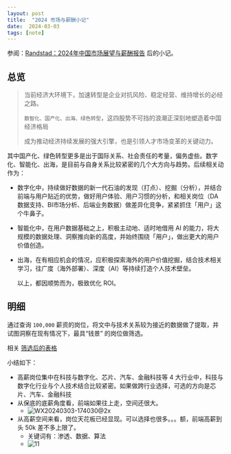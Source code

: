 ```yaml
---
layout: post
title:  "2024 市场与薪酬小记"
date:  2024-03-03
tags: [note]
---
```


  参阅：[Randstad：2024年中国市场展望与薪酬报告](https://www.199it.com/archives/1674084.html) 后的小记。

## 总览


> 当前经济大环境下，加速转型是企业对抗风险、稳定经营、维持增长的必经之路。
>
> `数智化、国产化、出海、绿色转型`，这四股势不可挡的浪潮正深刻地塑造着中国经济格局
>
> 成为推动经济持续发展的强大引擎，也是引领人才市场变革的关键动力。


  其中国产化、绿色转型更多是出于国际关系、社会责任的考量，偏务虚些。数字化、智能化、出海，是目前与自身关系比较紧密的几个大方向与趋势。后续相关动作为：

* 数字化中，持续做好数据的新一代石油的发现（打点）、挖掘（分析），并结合前端与用户贴近的优势，做好用户体验、用户习惯的分析，和相关岗位（DA数据支持、BI市场分析、后端业务数据）做差异化竞争，紧紧抓住「用户」这个牛鼻子。
* 智能化中，在用户数据基础之上，积极主动地、适时地借用 AI 的能力，将大规模的数据处理、洞察推向新的高度，并始终围绕「用户」，做出更大的用户价值创造。
* 出海，在有相应机会的情况，应积极探索海外的用户价值挖掘，结合技术相关学习，往广度（海外部署）、深度（AI）等持续打造个人技术壁垒。

  以上，都因顺势而为，极致优化 ROI。

## 明细

  通过查询 `100,000` 薪资的岗位，将文中与技术关系较为接近的数据做了提取，并试图洞察在现有情况下，最具“钱景” 的岗位做筛选。

  相关 [筛选后的表格](https://docs.google.com/spreadsheets/d/1z0gZzfxLHIUEi2dMuvMMcrEBX059IRLa3PiTwOO1O_M/edit#gid=299273085)

  小结如下：

* 高薪岗位集中在科技与数字化、芯片、汽车、金融科技等 4 大行业中，科技与数字化行业与个人技术结合比较紧密。如果做跨行业选择，可选的方向是芯片、汽车、金融科技
* 从保底的底薪角度看，前端如果往上走，空间还很大。
  * ![WX20240303-174030@2x](https://github.com/zhoukekestar/notes/assets/7157346/c130e415-6e9a-410a-883a-ffd3743d5e1c)
* 从高薪空间来看，岗位天花板已经显现。可以选择也很多。。。额，前端高薪到头 50k 差不多上限了。
  * 关键词有：渗透、数据、算法
  * ![11](https://github.com/zhoukekestar/notes/assets/7157346/74e97893-86ad-4f90-8ab9-accee5fb23dd)

